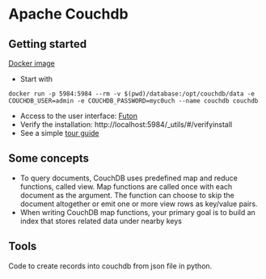 # Apache Couchdb

## Getting started

 [Docker image](https://hub.docker.com/_/couchdb)

* Start with

```shell
docker run -p 5984:5984 --rm -v $(pwd)/database:/opt/couchdb/data -e COUCHDB_USER=admin -e COUCHDB_PASSWORD=myc0uch --name couchdb couchdb
```

* Access to the user interface: [Futon](http://localhost:5984/_utils/#)
* Verify the installation: http://localhost:5984/_utils/#/verifyinstall
* See a simple [tour guide](http://guide.couchdb.org/draft/tour.html)

## Some concepts

* To query documents, CouchDB uses predefined map and reduce functions, called view. Map functions are called once with each document as the argument. The function can choose to skip the document altogether or emit one or more view rows as key/value pairs.
* When writing CouchDB map functions, your primary goal is to build an index that stores related data under nearby keys

## Tools

Code to create records into couchdb from json file in python.